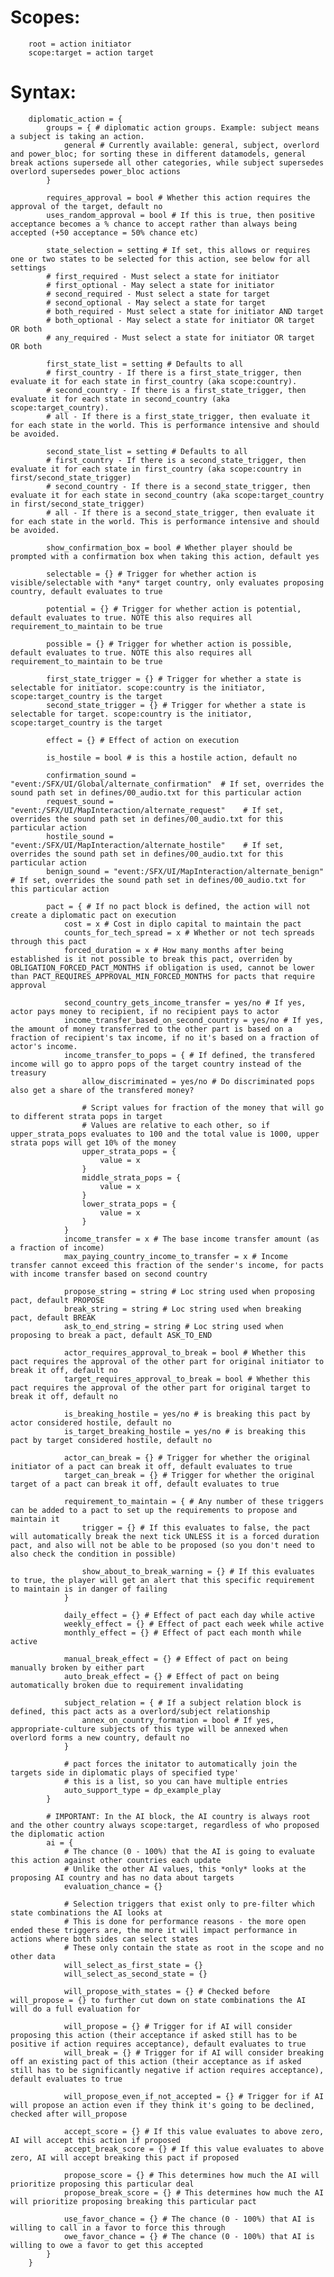 # Scopes:

		root = action initiator
		scope:target = action target

# Syntax:
		diplomatic_action = {
			groups = { # diplomatic action groups. Example: subject means a subject is taking an action.
				general # Currently available: general, subject, overlord and power_bloc; for sorting these in different datamodels, general break actions supersede all other categories, while subject supersedes overlord supersedes power_bloc actions
			}

			requires_approval = bool # Whether this action requires the approval of the target, default no
			uses_random_approval = bool # If this is true, then positive acceptance becomes a % chance to accept rather than always being accepted (+50 acceptance = 50% chance etc)
	
			state_selection = setting # If set, this allows or requires one or two states to be selected for this action, see below for all settings
			# first_required - Must select a state for initiator
			# first_optional - May select a state for initiator
			# second_required - Must select a state for target
			# second_optional - May select a state for target
			# both_required - Must select a state for initiator AND target
			# both_optional - May select a state for initiator OR target OR both
			# any_required - Must select a state for initiator OR target OR both

			first_state_list = setting # Defaults to all
			# first_country - If there is a first_state_trigger, then evaluate it for each state in first_country (aka scope:country).
			# second_country - If there is a first_state_trigger, then evaluate it for each state in second_country (aka scope:target_country).
			# all - If there is a first_state_trigger, then evaluate it for each state in the world. This is performance intensive and should be avoided.

			second_state_list = setting # Defaults to all
			# first_country - If there is a second_state_trigger, then evaluate it for each state in first_country (aka scope:country in first/second_state_trigger)
			# second_country - If there is a second_state_trigger, then evaluate it for each state in second_country (aka scope:target_country in first/second_state_trigger)
			# all - If there is a second_state_trigger, then evaluate it for each state in the world. This is performance intensive and should be avoided.

			show_confirmation_box = bool # Whether player should be prompted with a confirmation box when taking this action, default yes
	
			selectable = {} # Trigger for whether action is visible/selectable with *any* target country, only evaluates proposing country, default evaluates to true
	
			potential = {} # Trigger for whether action is potential, default evaluates to true. NOTE this also requires all requirement_to_maintain to be true
	
			possible = {} # Trigger for whether action is possible, default evaluates to true. NOTE this also requires all requirement_to_maintain to be true
	
			first_state_trigger = {} # Trigger for whether a state is selectable for initiator. scope:country is the initiator, scope:target_country is the target
			second_state_trigger = {} # Trigger for whether a state is selectable for target. scope:country is the initiator, scope:target_country is the target

			effect = {} # Effect of action on execution

			is_hostile = bool # is this a hostile action, default no
	
			confirmation_sound = "event:/SFX/UI/Global/alternate_confirmation"	# If set, overrides the sound path set in defines/00_audio.txt for this particular action
			request_sound = "event:/SFX/UI/MapInteraction/alternate_request"	# If set, overrides the sound path set in defines/00_audio.txt for this particular action
			hostile_sound = "event:/SFX/UI/MapInteraction/alternate_hostile"	# If set, overrides the sound path set in defines/00_audio.txt for this particular action
			benign_sound = "event:/SFX/UI/MapInteraction/alternate_benign"		# If set, overrides the sound path set in defines/00_audio.txt for this particular action

			pact = { # If no pact block is defined, the action will not create a diplomatic pact on execution
				cost = x # Cost in diplo capital to maintain the pact
				counts_for_tech_spread = x # Whether or not tech spreads through this pact
				forced_duration = x # How many months after being established is it not possible to break this pact, overriden by OBLIGATION_FORCED_PACT_MONTHS if obligation is used, cannot be lower than PACT_REQUIRES_APPROVAL_MIN_FORCED_MONTHS for pacts that require approval
	
				second_country_gets_income_transfer = yes/no # If yes, actor pays money to recipient, if no recipient pays to actor
				income_transfer_based_on_second_country = yes/no # If yes, the amount of money transferred to the other part is based on a fraction of recipient's tax income, if no it's based on a fraction of actor's income.
				income_transfer_to_pops = { # If defined, the transfered income will go to appro pops of the target country instead of the treasury
					allow_discriminated = yes/no # Do discriminated pops also get a share of the transfered money?
		
					# Script values for fraction of the money that will go to different strata pops in target
					# Values are relative to each other, so if upper_strata_pops evaluates to 100 and the total value is 1000, upper strata pops will get 10% of the money
					upper_strata_pops = {
						value = x  
					}
					middle_strata_pops = {
						value = x
					}
					lower_strata_pops = {
						value = x
					}
				}
				income_transfer = x # The base income transfer amount (as a fraction of income)
				max_paying_country_income_to_transfer = x # Income transfer cannot exceed this fraction of the sender's income, for pacts with income transfer based on second country
					
				propose_string = string # Loc string used when proposing pact, default PROPOSE
				break_string = string # Loc string used when breaking pact, default BREAK
				ask_to_end_string = string # Loc string used when proposing to break a pact, default ASK_TO_END
	
				actor_requires_approval_to_break = bool # Whether this pact requires the approval of the other part for original initiator to break it off, default no
				target_requires_approval_to_break = bool # Whether this pact requires the approval of the other part for original target to break it off, default no

				is_breaking_hostile = yes/no # is breaking this pact by actor considered hostile, default no
				is_target_breaking_hostile = yes/no # is breaking this pact by target considered hostile, default no
	
				actor_can_break = {} # Trigger for whether the original initiator of a pact can break it off, default evaluates to true
				target_can_break = {} # Trigger for whether the original target of a pact can break it off, default evaluates to true
		
				requirement_to_maintain = { # Any number of these triggers can be added to a pact to set up the requirements to propose and maintain it
					trigger = {} # If this evaluates to false, the pact will automatically break the next tick UNLESS it is a forced duration pact, and also will not be able to be proposed (so you don't need to also check the condition in possible)
			
					show_about_to_break_warning = {} # If this evaluates to true, the player will get an alert that this specific requirement to maintain is in danger of failing
				}
	
				daily_effect = {} # Effect of pact each day while active
				weekly_effect = {} # Effect of pact each week while active
				monthly_effect = {} # Effect of pact each month while active
	
				manual_break_effect = {} # Effect of pact on being manually broken by either part
				auto_break_effect = {} # Effect of pact on being automatically broken due to requirement invalidating
		
				subject_relation = { # If a subject relation block is defined, this pact acts as a overlord/subject relationship
					annex_on_country_formation = bool # If yes, appropriate-culture subjects of this type will be annexed when overlord forms a new country, default no
				}
		
				# pact forces the initator to automatically join the targets side in diplomatic plays of specified type'
				# this is a list, so you can have multiple entries
				auto_support_type = dp_example_play
			}
	
			# IMPORTANT: In the AI block, the AI country is always root and the other country always scope:target, regardless of who proposed the diplomatic action
			ai = {
				# The chance (0 - 100%) that the AI is going to evaluate this action against other countries each update
				# Unlike the other AI values, this *only* looks at the proposing AI country and has no data about targets
				evaluation_chance = {}

				# Selection triggers that exist only to pre-filter which state combinations the AI looks at
				# This is done for performance reasons - the more open ended these triggers are, the more it will impact performance in actions where both sides can select states
				# These only contain the state as root in the scope and no other data
				will_select_as_first_state = {}		
				will_select_as_second_state = {}
		
				will_propose_with_states = {} # Checked before will_propose = {} to further cut down on state combinations the AI will do a full evaluation for
	
				will_propose = {} # Trigger for if AI will consider proposing this action (their acceptance if asked still has to be positive if action requires acceptance), default evaluates to true
				will_break = {} # Trigger for if AI will consider breaking off an existing pact of this action (their acceptance as if asked still has to be significantly negative if action requires acceptance), default evaluates to true
		
				will_propose_even_if_not_accepted = {} # Trigger for if AI will propose an action even if they think it's going to be declined, checked after will_propose
		
				accept_score = {} # If this value evaluates to above zero, AI will accept this action if proposed
				accept_break_score = {} # If this value evaluates to above zero, AI will accept breaking this pact if proposed

				propose_score = {} # This determines how much the AI will prioritize proposing this particular deal
				propose_break_score = {} # This determines how much the AI will prioritize proposing breaking this particular pact
		
				use_favor_chance = {} # The chance (0 - 100%) that AI is willing to call in a favor to force this through
				owe_favor_chance = {} # The chance (0 - 100%) that AI is willing to owe a favor to get this accepted	
			}
		}